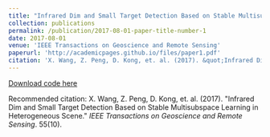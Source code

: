 ```yaml
---
title: "Infrared Dim and Small Target Detection Based on Stable Multisubspace Learning in Heterogeneous Scene"
collection: publications
permalink: /publication/2017-08-01-paper-title-number-1
date: 2017-08-01
venue: 'IEEE Transactions on Geoscience and Remote Sensing'
paperurl: 'http://academicpages.github.io/files/paper1.pdf'
citation: 'X. Wang, Z. Peng, D. Kong, et. al. (2017). &quot;Infrared Dim and Small Target Detection Based on Stable Multisubspace Learning in Heterogeneous Scene.&quot; <i>IEEE Transactions on Geoscience and Remote Sensing</i>. 55(10).'
---
```


<a href='http://academicpages.github.io/files/paper1.pdf'>Download code here</a>

Recommended citation: X. Wang, Z. Peng, D. Kong, et. al. (2017). "Infrared Dim and Small Target Detection Based on Stable Multisubspace Learning in Heterogeneous Scene." <i>IEEE Transactions on Geoscience and Remote Sensing</i>. 55(10).